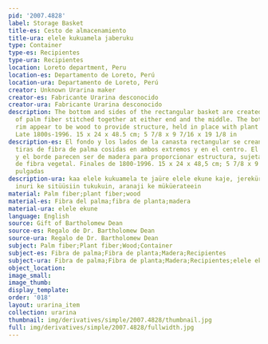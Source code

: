 ```yaml
---
pid: '2007.4828'
label: Storage Basket
title-es: Cesto de almacenamiento
title-ura: elele kukuamela jaberuku
type: Container
type-es: Recipientes
type-ura: Recipientes
location: Loreto department, Peru
location-es: Departamento de Loreto, Perú
location-ura: Departamento de Loreto, Perú
creator: Unknown Urarina maker
creator-es: Fabricante Urarina desconocido
creator-ura: Fabricante Urarina desconocido
description: The bottom and sides of the rectangular basket are created from strips
  of palm fiber stitched together at either end and the middle. The bottom edge and
  rim appear to be wood to provide structure, held in place with plant fiber string.
  Late 1800s-1996. 15 x 24 x 48.5 cm; 5 7/8 x 9 7/16 x 19 1/8 in
description-es: El fondo y los lados de la canasta rectangular se crean a partir de
  tiras de fibra de palma cosidas en ambos extremos y en el centro. El borde inferior
  y el borde parecen ser de madera para proporcionar estructura, sujetados con cuerdas
  de fibra vegetal. Finales de 1800-1996. 15 x 24 x 48,5 cm; 5 7/8 x 9 7/16 x 19 1/8
  pulgadas
description-ura: kaa elele kukuamela te jaüre elele ekune kaje, jerekürüane tabinejein,
  inuri ke sitüüsiin tukukuin, aranaji ke müküerateein
material: Palm fiber;plant fiber;wood
material-es: Fibra del palma;fibra de planta;madera
material-ura: elele ekune
language: English
source: Gift of Bartholomew Dean
source-es: Regalo de Dr. Bartholomew Dean
source-ura: Regalo de Dr. Bartholomew Dean
subject: Palm fiber;Plant fiber;Wood;Container
subject-es: Fibra de palma;Fibra de planta;Madera;Recipientes
subject-ura: Fibra de palma;Fibra de planta;Madera;Recipientes;elele ekune
object_location:
image_small:
image_thumb:
display_template:
order: '018'
layout: urarina_item
collection: urarina
thumbnail: img/derivatives/simple/2007.4828/thumbnail.jpg
full: img/derivatives/simple/2007.4828/fullwidth.jpg
---
```

